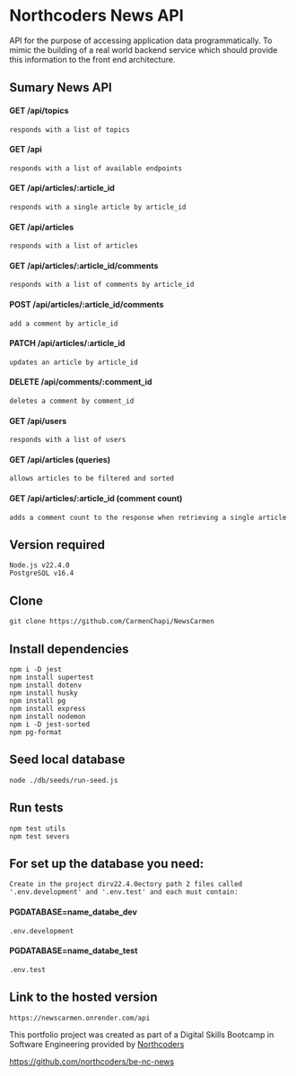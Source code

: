 # Northcoders News API
API for the purpose of accessing application data programmatically. To mimic the building of a real world backend service which should provide this information to the front end architecture.


## Sumary News API

#### GET /api/topics
    responds with a list of topics

#### GET /api
    responds with a list of available endpoints

#### GET /api/articles/:article_id
    responds with a single article by article_id

#### GET /api/articles
    responds with a list of articles

#### GET /api/articles/:article_id/comments
    responds with a list of comments by article_id

#### POST /api/articles/:article_id/comments
    add a comment by article_id

#### PATCH /api/articles/:article_id
    updates an article by article_id

#### DELETE /api/comments/:comment_id
    deletes a comment by comment_id

#### GET /api/users
    responds with a list of users

#### GET /api/articles (queries)
    allows articles to be filtered and sorted

#### GET /api/articles/:article_id (comment count)
    adds a comment count to the response when retrieving a single article


## Version required
    Node.js v22.4.0
    PostgreSQL v16.4 


## Clone
    git clone https://github.com/CarmenChapi/NewsCarmen


## Install dependencies
    npm i -D jest 
    npm install supertest
    npm install dotenv
    npm install husky
    npm install pg
    npm install express
    npm install nodemon
    npm i -D jest-sorted
    npm pg-format


## Seed local database 
    node ./db/seeds/run-seed.js

## Run tests 
    npm test utils
    npm test severs

## For set up the database you need:
    Create in the project dirv22.4.0ectory path 2 files called '.env.development' and '.env.test' and each must contain:

#### PGDATABASE=name_databe_dev  
    .env.development

#### PGDATABASE=name_databe_test 
    .env.test

## Link to the hosted version
    https://newscarmen.onrender.com/api







This portfolio project was created as part of a Digital Skills Bootcamp in Software Engineering provided by [Northcoders](https://northcoders.com/)

https://github.com/northcoders/be-nc-news


